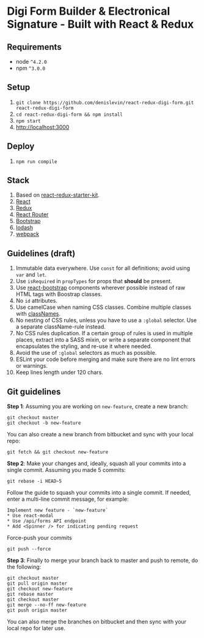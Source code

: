 # Digi Form Builder & Electronical Signature - Built with React & Redux

## Requirements
* node `^4.2.0`
* npm `^3.0.0`

## Setup

1. `git clone https://github.com/denislevin/react-redux-digi-form.git react-redux-digi-form`
2. `cd react-redux-digi-form && npm install`
3. `npm start`
4. <http://localhost:3000>

## Deploy

1. `npm run compile`

## Stack

1. Based on [react-redux-starter-kit](https://github.com/davezuko/react-redux-starter-kit).
2. [React](https://facebook.github.io/react/)
3. [Redux](https://github.com/reactjs/redux)
4. [React Router](https://github.com/reactjs/react-router)
5. [Bootstrap](https://react-bootstrap.github.io/)
6. [lodash](https://lodash.com)
7. [webpack](https://webpack.github.io/)

## Guidelines (draft)

1. Immutable data everywhere. Use `const` for all definitions; avoid using `var` and `let`.
2. Use `isRequired` in `propTypes` for props that **should** be present.
3. Use [react-bootstrap](https://react-bootstrap.github.io/) components wherever possible instead of raw HTML tags with Boostrap classes.
4. No `id` attributes.
5. Use camelCase when naming CSS classes. Combine multiple classes with [classNames](https://github.com/JedWatson/classnames).
6. No nesting of CSS rules, unless you have to use a `:global` selector. Use a separate className-rule instead.
7. No CSS rules duplication. If a certain group of rules is used in multiple places, extract into a SASS mixin, or write a separate component that encapsulates the styling, and re-use it where needed.
8. Avoid the use of `:global` selectors as much as possible.
9. ESLint your code before merging and make sure there are no lint errors or warnings.
10. Keep lines length under 120 chars.

## Git guidelines

**Step 1**: Assuming you are working on `new-feature`, create a new branch:

```
git checkout master
git checkout -b new-feature
```

You can also create a new branch from bitbucket and sync with your local repo:
```
git fetch && git checkout new-feature
```

**Step 2**: Make your changes and, ideally, squash all your commits into a single commit. Assuming you made 5 commits:

```
git rebase -i HEAD~5
```

Follow the guide to squash your commits into a single commit. If needed, enter a multi-line commit message, for example:

```
Implement new feature - `new-feature`
* Use react-modal
* Use /api/forms API endpoint
* Add <Spinner /> for indicating pending request
```
Force-push your commits
```
git push --force
```

**Step 3**: Finally to merge your branch back to master and push to remote, do the following:

```
git checkout master
git pull origin master
git checkout new-feature
git rebase master
git checkout master
git merge --no-ff new-feature
git push origin master
```

You can also merge the branches on bitbucket and then sync with your local repo for later use.

